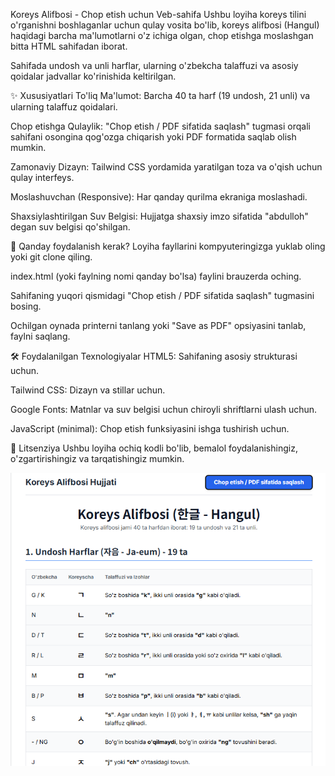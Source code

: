 Koreys Alifbosi - Chop etish uchun Veb-sahifa
Ushbu loyiha koreys tilini o'rganishni boshlaganlar uchun qulay vosita bo'lib, koreys alifbosi (Hangul) haqidagi barcha ma'lumotlarni o'z ichiga olgan, chop etishga moslashgan bitta HTML sahifadan iborat.

Sahifada undosh va unli harflar, ularning o'zbekcha talaffuzi va asosiy qoidalar jadvallar ko'rinishida keltirilgan.

✨ Xususiyatlari
To'liq Ma'lumot: Barcha 40 ta harf (19 undosh, 21 unli) va ularning talaffuz qoidalari.

Chop etishga Qulaylik: "Chop etish / PDF sifatida saqlash" tugmasi orqali sahifani osongina qog'ozga chiqarish yoki PDF formatida saqlab olish mumkin.

Zamonaviy Dizayn: Tailwind CSS yordamida yaratilgan toza va o'qish uchun qulay interfeys.

Moslashuvchan (Responsive): Har qanday qurilma ekraniga moslashadi.

Shaxsiylashtirilgan Suv Belgisi: Hujjatga shaxsiy imzo sifatida "abdulloh" degan suv belgisi qo'shilgan.

🚀 Qanday foydalanish kerak?
Loyiha fayllarini kompyuteringizga yuklab oling yoki git clone qiling.

index.html (yoki faylning nomi qanday bo'lsa) faylini brauzerda oching.

Sahifaning yuqori qismidagi "Chop etish / PDF sifatida saqlash" tugmasini bosing.

Ochilgan oynada printerni tanlang yoki "Save as PDF" opsiyasini tanlab, faylni saqlang.

🛠️ Foydalanilgan Texnologiyalar
HTML5: Sahifaning asosiy strukturasi uchun.

Tailwind CSS: Dizayn va stillar uchun.

Google Fonts: Matnlar va suv belgisi uchun chiroyli shriftlarni ulash uchun.

JavaScript (minimal): Chop etish funksiyasini ishga tushirish uchun.

📝 Litsenziya
Ushbu loyiha ochiq kodli bo'lib, bemalol foydalanishingiz, o'zgartirishingiz va tarqatishingiz mumkin.

![Koreys alifbosi](image.png)